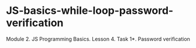 # JS-basics-while-loop-password-verification
Module 2. JS Programming Basics. Lesson 4. Task 1*. Password verification
